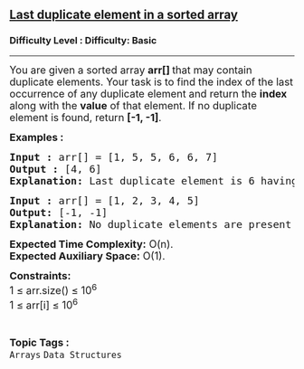 <h2><a href="https://www.geeksforgeeks.org/problems/last-duplicate-element-in-a-sorted-array5539/1?page=1&category=Arrays,Strings&status=unsolved&sortBy=difficulty">Last duplicate element in a sorted array</a></h2><h3>Difficulty Level : Difficulty: Basic</h3><hr><div class="problems_problem_content__Xm_eO"><p><span style="font-size: 18px;">You are given a sorted array <strong>arr[] </strong>that may contain duplicate elements. Your task is to find the index of the last occurrence of any duplicate element and return the <strong>index</strong> along with the <strong>value</strong> of that element. If no duplicate element is found, return <strong>[-1, -1]</strong>.</span></p>
<p><span style="font-size: 18px;"><strong>Examples :</strong></span></p>
<pre><span style="font-size: 18px;"><strong>Input :</strong> arr[] = [1, 5, 5, 6, 6, 7]</span><br><span style="font-size: 18px;"><strong>Output :</strong> [4, 6]</span><br><span style="font-size: 18px;"><strong>Explanation: </strong>Last duplicate element is 6 having index 4.</span></pre>
<pre><span style="font-size: 18px;"><strong>Input : </strong>arr[] = [1, 2, 3, 4, 5]
<strong>Output:</strong> [-1, -1]<br><strong>Explanation:</strong> No duplicate elements are present in the array.
</span></pre>
<p><span style="font-size: 18px;"><strong>Expected Time Complexity:</strong> O(n).<br><strong>Expected Auxiliary Space:</strong>&nbsp;O(1).</span></p>
<p><span style="font-size: 18px;"><strong>Constraints:</strong><br>1 ≤ arr.size() ≤ 10<sup>6</sup><br>1 ≤ arr[i] ≤ 10<sup>6</sup></span></p></div><br><p><span style=font-size:18px><strong>Topic Tags : </strong><br><code>Arrays</code>&nbsp;<code>Data Structures</code>&nbsp;